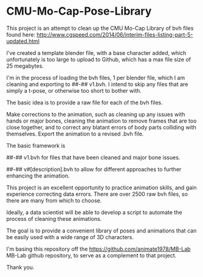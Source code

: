# CMU-Mo-Cap-Pose-Library
This project is an attempt to clean up the CMU Mo-Cap Library of bvh files found here: http://www.cgspeed.com/2014/06/interim-files-listing-part-5-updated.html

I've created a template blender file, with a base character added, which unfortunately is too large to upload to Github, which has a max file size of 25 megabytes.

I'm in the process of loading the bvh files, 1 per blender file, which I am cleaning and exporting to ##-## v1.bvh.
I intend to skip any files that are simply a t-pose, or otherwise too short to bother with.

The basic idea is to provide a raw file for each of the bvh files.

Make corrections to the animation, such as cleaning up any issues with hands or major bones, cleaning the animation to remove frames that are too close together, and to correct any blatant errors of body parts colliding with themselves. Export the animation to a revised .bvh file.

The basic framework is

##-## v1.bvh for files that have been cleaned and major bone issues.

##-## v#[description].bvh to allow for different approaches to further enhancing the animation.

This project is an excellent opportunity to practice animation skills, and gain experience correcting data errors. There are over 2500 raw bvh files, so there are many from which to choose.

Ideally, a data scientist will be able to develop a script to automate the process of cleaning these animations.

The goal is to provide a convenient library of poses and animations that can be easily used with a wide range of 3D characters.

I'm basing this repository off the https://github.com/animate1978/MB-Lab MB-Lab github repository, to serve as a complement to that project.

Thank you.
